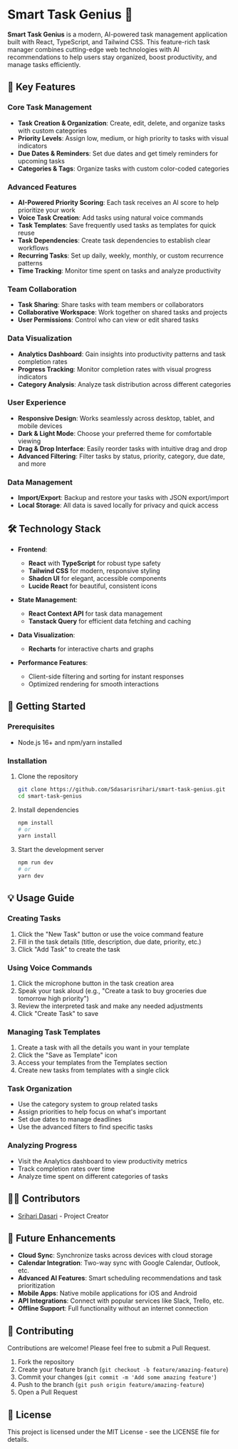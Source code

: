 
# Smart Task Genius 🚀

**Smart Task Genius** is a modern, AI-powered task management application built with React, TypeScript, and Tailwind CSS. This feature-rich task manager combines cutting-edge web technologies with AI recommendations to help users stay organized, boost productivity, and manage tasks efficiently.

## 🌟 Key Features

### Core Task Management
- **Task Creation & Organization**: Create, edit, delete, and organize tasks with custom categories
- **Priority Levels**: Assign low, medium, or high priority to tasks with visual indicators
- **Due Dates & Reminders**: Set due dates and get timely reminders for upcoming tasks
- **Categories & Tags**: Organize tasks with custom color-coded categories

### Advanced Features
- **AI-Powered Priority Scoring**: Each task receives an AI score to help prioritize your work
- **Voice Task Creation**: Add tasks using natural voice commands
- **Task Templates**: Save frequently used tasks as templates for quick reuse
- **Task Dependencies**: Create task dependencies to establish clear workflows
- **Recurring Tasks**: Set up daily, weekly, monthly, or custom recurrence patterns
- **Time Tracking**: Monitor time spent on tasks and analyze productivity

### Team Collaboration
- **Task Sharing**: Share tasks with team members or collaborators
- **Collaborative Workspace**: Work together on shared tasks and projects
- **User Permissions**: Control who can view or edit shared tasks

### Data Visualization
- **Analytics Dashboard**: Gain insights into productivity patterns and task completion rates
- **Progress Tracking**: Monitor completion rates with visual progress indicators
- **Category Analysis**: Analyze task distribution across different categories

### User Experience
- **Responsive Design**: Works seamlessly across desktop, tablet, and mobile devices
- **Dark & Light Mode**: Choose your preferred theme for comfortable viewing
- **Drag & Drop Interface**: Easily reorder tasks with intuitive drag and drop
- **Advanced Filtering**: Filter tasks by status, priority, category, due date, and more

### Data Management
- **Import/Export**: Backup and restore your tasks with JSON export/import
- **Local Storage**: All data is saved locally for privacy and quick access

## 🛠️ Technology Stack

- **Frontend**:  
  - **React** with **TypeScript** for robust type safety
  - **Tailwind CSS** for modern, responsive styling
  - **Shadcn UI** for elegant, accessible components
  - **Lucide React** for beautiful, consistent icons

- **State Management**:  
  - **React Context API** for task data management
  - **Tanstack Query** for efficient data fetching and caching

- **Data Visualization**:  
  - **Recharts** for interactive charts and graphs

- **Performance Features**:  
  - Client-side filtering and sorting for instant responses
  - Optimized rendering for smooth interactions

## 🚀 Getting Started

### Prerequisites
- Node.js 16+ and npm/yarn installed

### Installation
1. Clone the repository
   ```bash
   git clone https://github.com/Sdasarisrihari/smart-task-genius.git
   cd smart-task-genius
   ```

2. Install dependencies
   ```bash
   npm install
   # or
   yarn install
   ```

3. Start the development server
   ```bash
   npm run dev
   # or
   yarn dev
   ```

## 💡 Usage Guide

### Creating Tasks
1. Click the "New Task" button or use the voice command feature
2. Fill in the task details (title, description, due date, priority, etc.)
3. Click "Add Task" to create the task

### Using Voice Commands
1. Click the microphone button in the task creation area
2. Speak your task aloud (e.g., "Create a task to buy groceries due tomorrow high priority")
3. Review the interpreted task and make any needed adjustments
4. Click "Create Task" to save

### Managing Task Templates
1. Create a task with all the details you want in your template
2. Click the "Save as Template" icon
3. Access your templates from the Templates section
4. Create new tasks from templates with a single click

### Task Organization
- Use the category system to group related tasks
- Assign priorities to help focus on what's important
- Set due dates to manage deadlines
- Use the advanced filters to find specific tasks

### Analyzing Progress
- Visit the Analytics dashboard to view productivity metrics
- Track completion rates over time
- Analyze time spent on different categories of tasks

## 👨‍💻 Contributors

- [Srihari Dasari](https://github.com/Sdasarisrihari) - Project Creator

## 🔮 Future Enhancements

- **Cloud Sync**: Synchronize tasks across devices with cloud storage
- **Calendar Integration**: Two-way sync with Google Calendar, Outlook, etc.
- **Advanced AI Features**: Smart scheduling recommendations and task prioritization
- **Mobile Apps**: Native mobile applications for iOS and Android
- **API Integrations**: Connect with popular services like Slack, Trello, etc.
- **Offline Support**: Full functionality without an internet connection

## 🤝 Contributing

Contributions are welcome! Please feel free to submit a Pull Request.

1. Fork the repository
2. Create your feature branch (`git checkout -b feature/amazing-feature`)
3. Commit your changes (`git commit -m 'Add some amazing feature'`)
4. Push to the branch (`git push origin feature/amazing-feature`)
5. Open a Pull Request

## 📝 License

This project is licensed under the MIT License - see the LICENSE file for details.
